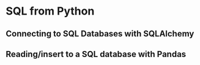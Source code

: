 # SQL from Python

## Connecting to SQL Databases with SQLAlchemy

## Reading/insert to a SQL database with Pandas